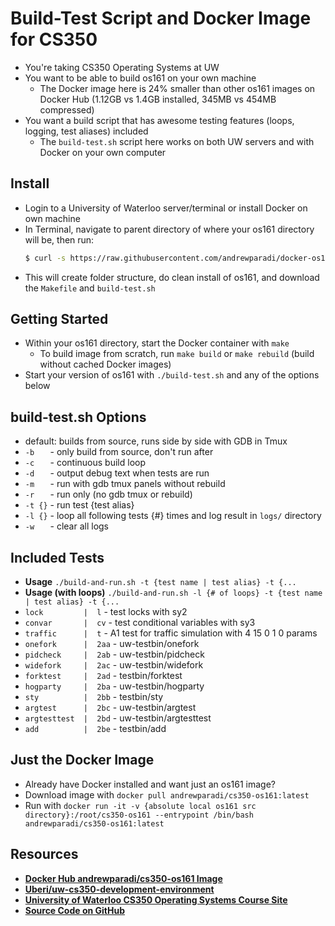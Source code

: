 Build-Test Script and Docker Image for CS350
===
- You're taking CS350 Operating Systems at UW
- You want to be able to build os161 on your own machine
  - The Docker image here is 24% smaller than other os161 images on Docker Hub (1.12GB vs 1.4GB installed, 345MB vs 454MB compressed)
- You want a build script that has awesome testing features (loops, logging, test aliases) included
  - The `build-test.sh` script here works on both UW servers and with Docker on your own computer

Install
---
- Login to a University of Waterloo server/terminal or install Docker on own machine
- In Terminal, navigate to parent directory of where your os161 directory will be, then run:
  ```bash
  $ curl -s https://raw.githubusercontent.com/andrewparadi/docker-os161/master/bootstrap.sh | bash -s
  ```
- This will create folder structure, do clean install of os161, and download the `Makefile` and `build-test.sh`

Getting Started
---
- Within your os161 directory, start the Docker container with `make`
  - To build image from scratch, run `make build` or `make rebuild` (build without cached Docker images)
- Start your version of os161 with `./build-test.sh` and any of the options below

build-test.sh Options
---
- default: builds from source, runs side by side with GDB in Tmux
- `-b   ` - only build from source, don't run after
- `-c   ` - continuous build loop
- `-d   ` - output debug text when tests are run
- `-m   ` - run with gdb tmux panels without rebuild
- `-r   ` - run only (no gdb tmux or rebuild)
- `-t {}` - run test {test alias}
- `-l {}` - loop all following tests {#} times and log result in `logs/` directory
- `-w   ` - clear all logs

Included Tests
---
- **Usage** `./build-and-run.sh -t {test name | test alias} -t {...`
- **Usage (with loops)** `./build-and-run.sh -l {# of loops} -t {test name | test alias} -t {...`
- `lock         |  l`   - test locks with sy2
- `convar       |  cv`  - test conditional variables with sy3
- `traffic      |  t`   - A1 test for traffic simulation with 4 15 0 1 0 params
- `onefork      |  2aa` - uw-testbin/onefork
- `pidcheck     |  2ab` - uw-testbin/pidcheck
- `widefork     |  2ac` - uw-testbin/widefork
- `forktest     |  2ad` - testbin/forktest
- `hogparty     |  2ba` - uw-testbin/hogparty
- `sty          |  2bb` - testbin/sty
- `argtest      |  2bc` - uw-testbin/argtest
- `argtesttest  |  2bd` - uw-testbin/argtesttest
- `add          |  2be` - testbin/add

Just the Docker Image
---
- Already have Docker installed and want just an os161 image?
- Download image with `docker pull andrewparadi/cs350-os161:latest`
- Run with `docker run -it -v {absolute local os161 src directory}:/root/cs350-os161 --entrypoint /bin/bash andrewparadi/cs350-os161:latest`

Resources
---
- [**Docker Hub andrewparadi/cs350-os161 Image**](https://hub.docker.com/r/andrewparadi/cs350-os161/)
- [**Uberi/uw-cs350-development-environment**](https://github.com/Uberi/uw-cs350-development-environment)
- [**University of Waterloo CS350 Operating Systems Course Site**](https://www.student.cs.uwaterloo.ca/~cs350/)
- [**Source Code on GitHub**](https://github.com/andrewparadi/docker-os161)
